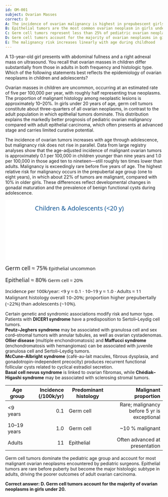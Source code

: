 ```yaml
---
id: OM-001
subject: Ovarian Masses
correct: D
A: The incidence of ovarian malignancy is highest in prepubescent girls under five years
B: Epithelial tumors are the most common ovarian neoplasm in girls under 20
C: Germ cell tumors represent less than 25% of pediatric ovarian neoplasms
D: Germ cell tumors account for the majority of ovarian neoplasms in girls under 20
E: The malignancy risk increases linearly with age during childhood
---
```


A 13-year-old girl presents with abdominal fullness and a right adnexal mass on ultrasound. You recall that ovarian masses in children differ substantially from those in adults in both frequency and histologic type. Which of the following statements best reflects the epidemiology of ovarian neoplasms in children and adolescents?

<!-- EXPLANATION -->

Ovarian masses in children are uncommon, occurring at an estimated rate of five per 100,000 per year, with roughly half representing true neoplasms. The proportion of malignant histology among neoplastic lesions is approximately 10–20%. In girls under 20 years of age, germ cell tumors constitute about three-quarters of all ovarian neoplasms, in contrast to the adult population in which epithelial tumors dominate. This distribution explains the markedly better prognosis of pediatric ovarian malignancy compared with adult epithelial carcinoma, which often presents at advanced stage and carries limited curative potential.

The incidence of ovarian tumors increases with age through adolescence, but malignancy risk does not rise in parallel. Data from large registry analyses show that the age-adjusted incidence of malignant ovarian tumors is approximately 0.1 per 100,000 in children younger than nine years and 1.0 per 100,000 in those aged ten to nineteen—still roughly ten times lower than adults. Malignancy is exceedingly rare before five years of age. The highest relative risk for malignancy occurs in the prepubertal age group (one to eight years), in which about 22% of tumors are malignant, compared with 10% in older girls. These differences reflect developmental changes in gonadal maturation and the prevalence of benign functional cysts during adolescence.

<svg width="760" height="290" xmlns="http://www.w3.org/2000/svg" aria-label="Ovarian tumor patterns by age">
  <defs>
    <marker id="arrow" markerWidth="12" markerHeight="8" refX="10" refY="4" orient="auto" fill="#333">
      <polygon points="0,0 12,4 0,8"/>
    </marker>
  </defs>
  <rect x="0" y="0" width="760" height="290" fill="white"/>
  <text x="95" y="34" style="font-family:'Segoe UI',sans-serif;font-size:20px;fill:#0b5394;">Children &amp; Adolescents (&lt;20 y)</text>
  <text x="505" y="34" style="font-family:'Segoe UI',sans-serif;font-size:20px;fill:#990000;">Adults (&gt;20 y)</text>

  <rect x="55" y="55" rx="12" ry="12" width="270" height="100"
        style="fill:none;stroke:#0b5394;stroke-width:3;stroke-linecap:round;stroke-dasharray:6,4;"/>
  <text x="75" y="90"  style="font-family:'Segoe UI',sans-serif;font-size:18px;fill:#0b5394;">Germ cell ≈ 75%</text>
  <text x="75" y="118" style="font-family:'Segoe UI',sans-serif;font-size:15px;fill:#0b5394;">Epithelial uncommon</text>

  <rect x="445" y="55" rx="12" ry="12" width="270" height="100"
        style="fill:none;stroke:#990000;stroke-width:3;stroke-linecap:round;stroke-dasharray:6,4;"/>
  <text x="465" y="90"  style="font-family:'Segoe UI',sans-serif;font-size:18px;fill:#990000;">Epithelial ≈ 80%</text>
  <text x="465" y="118" style="font-family:'Segoe UI',sans-serif;font-size:15px;fill:#990000;">Germ cell ≈ 20%</text>

  <line x1="325" y1="105" x2="445" y2="105" style="stroke:#333;stroke-width:2.2;marker-end:url(#arrow)"/>

  <text x="60"  y="200" style="font-family:'Segoe UI',sans-serif;font-size:15px;fill:#333;">
    Incidence per 100k/year:  &lt;9 y ≈ 0.1 · 10–19 y ≈ 1.0 · Adults ≈ 11
  </text>
  <text x="60"  y="225" style="font-family:'Segoe UI',sans-serif;font-size:15px;fill:#333;">
    Malignant histology overall 10–20%; proportion higher prepubertally (~22%) than adolescents (~10%).
  </text>
</svg>

Certain genetic and syndromic associations modify risk and tumor type.  
Patients with **DICER1 syndrome** have a predisposition to Sertoli–Leydig cell tumors.  
**Peutz–Jeghers syndrome** may be associated with granulosa cell and sex cord–stromal tumors with annular tubules, as well as ovarian cystadenomas.  
**Ollier disease** (multiple enchondromatosis) and **Maffucci syndrome** (enchondromatosis with hemangiomas) can be associated with juvenile granulosa cell and Sertoli–Leydig tumors.  
**McCune–Albright syndrome** (café-au-lait macules, fibrous dysplasia, and gonadotropin-independent precocity) produces recurrent functional follicular cysts related to cyclical estradiol secretion.  
**Basal cell nevus syndrome** is linked to ovarian fibromas, while **Chédiak–Higashi syndrome** may be associated with sclerosing stromal tumors.

| Age group    | Incidence (/100k/yr) | Predominant histology | Malignant proportion |
|---------------|---------------------:|------------------------|----------------------:|
| \<9 years     | 0.1                  | Germ cell              | Rare; malignancy before 5 yr is exceptional |
| 10–19 years   | 1.0                  | Germ cell              | ~10 % malignant       |
| Adults        | 11                   | Epithelial             | Often advanced at presentation |

Germ cell tumors dominate the pediatric age group and account for most malignant ovarian neoplasms encountered by pediatric surgeons. Epithelial tumors are rare before puberty but become the major histologic subtype in adults, driving the poorer outcomes of adult ovarian carcinoma.

**Correct answer: D. Germ cell tumors account for the majority of ovarian neoplasms in girls under 20.**
